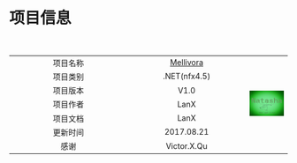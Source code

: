 # 项目信息
<table>
    <tr>
      <td align="center" width="200px">项目名称</td>   
      <td align="center" width="200px"><a href="https://github.com/NMSLanX/Mellivora" >Mellivora</a></td>   
      <td rowspan="7"><img src="../images/bgImage.jpg" /></td>
    </tr>
    <tr>
        <td align="center">项目类别</td>
        <td align="center">.NET(nfx4.5)</td>
    </tr>
    <tr>
        <td align="center">项目版本</td>
        <td align="center">V1.0</td>
    </tr>
     <tr>
        <td align="center">项目作者</td>
        <td align="center">LanX</td>
    </tr>
     <tr>
        <td align="center">项目文档</td>
        <td align="center">LanX</td>
    </tr>
     <tr>
        <td align="center">更新时间</td>
        <td align="center">2017.08.21</td>
    </tr>
    <tr>
        <td align="center">感谢</td>
        <td align="center">Victor.X.Qu</td>
    </tr>
</table>
